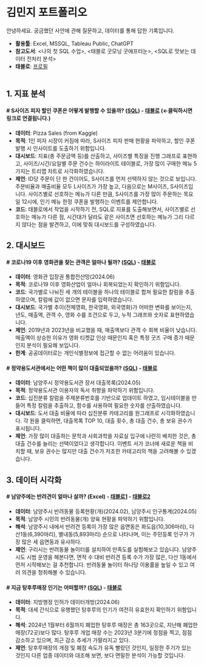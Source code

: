 # **김민지 포트폴리오**
안녕하세요. 궁금했던 사안에 관해 질문하고, 데이터를 통해 답한 기록입니다.

- **활용툴**: Excel, MSSQL, Tableau Public, ChatGPT
- **참고도서**: <나의 첫 SQL 수업>, <태블로 굿모닝 굿애프터눈>, <SQL로 맛보는 데이터 전처리 분석>
- **태블로**:  [프로필](https://public.tableau.com/app/profile/mzkim/vizzes)<br><br/>

## **1. 지표 분석**
#### **# S사이즈 피자 할인 쿠폰은 어떻게 발행할 수 있을까? ([SQL](https://github.com/mzkim-ny/portfolio/blob/main/%ED%94%BC%EC%9E%90%20%EB%8D%B0%EC%9D%B4%ED%84%B0)) - [태블로](https://public.tableau.com/shared/4FKB8ZMXH?:display_count=n&:origin=viz_share_link)** (←클릭하시면 링크로 연결됩니다.)
- **데이터**: Pizza Sales (from Kaggle)
- **목적**: 1인 피자 시장이 커짐에 따라, S사이즈 피자 판매 현황을 파악하고, 할인 쿠폰 발행 시 인사이트를 도출하기 위함입니다.
- **대시보드**: 지표(총 주문금액 등)를 산출하고, 사이즈별 특징을 진행 그래프로 표현하고, 사이즈/시간/요일별 주문 건수는 하이라이트 테이블로, 가장 많이 구매한 메뉴 5가지는 트리맵 차트로 시각화하였습니다.
- **제언**: ID당 주문이 단 한 건이어도, S사이즈를 먼저 선택하지 않는 것으로 보입니다. 주문비율과 매출비율 모두 L사이즈가 가장 높고, 다음으로는 M사이즈, S사이즈입니다. 사이즈별로 선호하는 메뉴가 다른 만큼, S사이즈를 가장 많이 주문하는 목요일 12시에, 인기 메뉴 한정 쿠폰을 발행하는 이벤트를 제안합니다.
- **코드**: 태블로에서 작업을 시작하기 전, SQL로 지표를 도출해보면서, 사이즈별로 선호하는 메뉴가 다른 점, 시간대가 달라도 같은 사이즈면 선호하는 메뉴가 그리 다르지 않다는 점을 발견하고, 이에 맞춰 대시보드를 구성하였습니다.

## **2. 대시보드**
#### **# 코로나19 이후 영화관을 찾는 관객은 얼마나 될까? ([SQL](https://github.com/mzkim-ny/portfolio/blob/main/%EC%BD%94%EB%A1%9C%EB%82%9819%EC%9D%B4%ED%9B%84%20%EC%98%81%ED%99%94%EA%B4%80%20%EB%A7%A4%EC%B6%9C%EC%95%A1%20%EB%B0%8F%20%EA%B4%80%EA%B0%9D%EC%88%98%20%EC%B6%94%EC%9D%B4))  - [태블로](https://public.tableau.com/views/19_17186243860350/2_1?:language=ko-KR&:sid=&:display_count=n&:origin=viz_share_link)** 
- **데이터**: 영화관 입장권 통합전산망(2024.06)
- **목적**: 코로나19 이후 영화산업이 얼마나 회복되었는지 확인하기 위함입니다.
- **코드**: 국가별로 나눠진 세 개의 테이블을 하나의 테이블로 합쳐 필요한 칼럼을 추출하였으며, 칼럼에 값이 없으면 문자를 입력하였습니다.
- **대시보드**: 국가별 추이(전체영화, 한국영화, 외국영화)가 어떠한 변화를 보이는지, 년도, 매출액, 관객 수, 영화 수를 조건으로 두고, 누적 그래프와 숫자로 표현하였습니다.
- **제언**: 2019년과 2023년을 비교했을 때, 매출액보다 관객 수 회복 비율이 낮습니다. 매출액이 상승한 이유가 영화 티켓값 인상 때문인지 혹은 특정 굿즈 구매 증가 때문인지 분석이 필요해 보입니다.
- **한계**: 공공데이터로는 개인식별정보에 접근할 수 없는 어려움이 있습니다.


#### **# 정약용도서관에서는 어떤 책이 많이 대출되었을까? ([SQL](https://github.com/mzkim-ny/portfolio/blob/main/%EC%A0%95%EC%95%BD%EC%9A%A9%EB%8F%84%EC%84%9C%EA%B4%80%EC%97%90%EC%84%9C%EB%8A%94%20%EC%96%B4%EB%96%A4%20%EC%B1%85%EC%9D%B4%20%EB%A7%8E%EC%9D%B4%20%EB%8C%80%EC%B6%9C%EB%90%98%EC%97%88%EC%9D%84%EA%B9%8C%3F))  - [태블로](https://public.tableau.com/views/_17196652852140/1?:language=ko-KR&:sid=&:display_count=n&:origin=viz_share_link)**
- **데이터**: 남양주시 정약용도서관 장서 대출목록(2024.05)
- **목적**: 정약용도서관 이용자의 독서 취향을 파악하기 위함입니다.
- **코드**: 십진분류 칼럼을 주제분류번호를 기반으로 업데이트 하였고, 임시테이블을 만들어 특정 칼럼을 추출하고, 함수를 사용하여 필요한 숫자를 산출하였습니다.
- **대시보드**: 도서 대출 비율에 따라 십진분류 카테고리를 원그래프로 시각화하였습니다. 각 원을 클릭하면, 대출목록 TOP 10, 대출 횟수, 총 대출 건수, 총 보유 권수가 표시됩니다.
- **제언**: 가장 많이 대출하는 문학과 사회과학을 자료실 입구에 나란히 배치한 것은, 총 대출 건수를 늘리는 선택이었다고 생각합니다. 이벤트 서가 코너에 새로운 책을 비치할 때, 보유 권수는 많지만 대출 건수가 저조한 카테고리의 책을 고려해볼 수 있겠습니다.


## **3. 데이터 시각화**
#### **# 남양주에는 반려견이 얼마나 살까? (Excel)   - [태블로1](https://public.tableau.com/app/profile/mzkim/viz/3_17178536456650/1)&nbsp;- [태블로2](https://public.tableau.com/shared/35Z4SXZ2H?:display_count=n&:origin=viz_share_link)**
- **데이터**: 남양주시 반려동물 등록현황(개)(2024.02), 남양주시 인구통계(2024.05)
- **목적**: 남양주 시민의 반려동물(개) 양육 현황을 파악하기 위함입니다.
- **해석**: 남양주시 내에서 반려견 등록이 가장 많은 읍면동은 화도읍(10,306마리), 다산1동(6,390마리), 별내동(5,893마리) 순으로 나타나며, 이는 주민등록 인구가 가장 많은 세 읍면동과 유사하다.
- **제언**: 구리시는 반려동물 놀이터를 설치하여 만족도를 실험해보고 있습니다. 남양주시도 시범 운영을 해본다면, 면적 수 대비 반려견 등록 수가 가장 많은, 다산 1동에서 먼저 시작해보는 걸 추천합니다. 반려동물 놀이터 하나당 이용률을 높일 수 있고 여러 의견을 청취해볼 수 있습니다.

#### **# 지금 탕후루매장 인기는 어떠할까? ([SQL](https://github.com/mzkim-ny/portfolio/blob/main/%ED%83%95%ED%9B%84%EB%A3%A8%EB%A7%A4%EC%9E%A5%20%EA%B0%9C%EC%97%85%20%EB%B0%8F%20%ED%8F%90%EC%97%85%20%EC%88%98))  - [태블로](https://public.tableau.com/views/2024_06__17185326601780/1_1?:language=ko-KR&publish=yes&:sid=&:display_count=n&:origin=viz_share_link)**
- **데이터**: 지방행정 인허가 데이터개방(2024.06)
- **목적**: 대세 간식으로 유행했던 탕후루의 인기가 여전히 유효한지 확인하기 위함입니다.
- **해석**: 2024년 1월부터 6월까지 폐업한 탕후루 매장은 총 163곳으로, 지난해 폐업한 매장(72곳)보다 많다. 탕후루 개업 매장 수는 2023년 3분기에 정점을 찍고, 점점 감소하고 있으며, 최근 감소 추세가 가팔라지고 있다.
- **제언**: 탕후루매장의 개점 및 폐점 속도가 유독 빨랐던 것인지, 일정한 주기가 있는 것인지 다른 업종 데이터와 대조해 보면, 보다 면밀한 분석이 가능할 것입니다.
